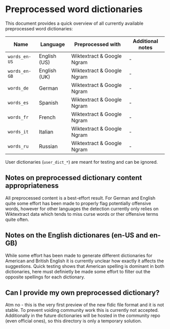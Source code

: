 # Preprocessed word dictionaries

This document provides a quick overview of all currently available preprocessed word dictionaries:

Name | Language | Preprocessed with | Additional notes
---|---|---|---
`words_en-US` | English (US) | Wiktextract & Google Ngram | -
`words_en-GB` | English (UK) | Wiktextract & Google Ngram | -
`words_de` | German | Wiktextract & Google Ngram | -
`words_es` | Spanish| Wiktextract & Google Ngram | -
`words_fr` | French | Wiktextract & Google Ngram | -
`words_it` | Italian | Wiktextract & Google Ngram | -
`words_ru` | Russian | Wiktextract & Google Ngram | -

User dictionaries (`user_dict_*`) are meant for testing and can be ignored.

## Notes on preprocessed dictionary content appropriateness

All preprocessed content is a best-effort result. For German and English quite some effort has been made to properly flag potentially offensive words, however for other languages the detection currently only relies on Wiktextract data which tends to miss curse words or ther offensive terms quite often.

## Notes on the English dictionares (en-US and en-GB)

While some effort has been made to generate different dictionaries for American and British English it is currently unclear how exactly it affects the suggestions. Quick testing shows that American spelling is dominant in both dictionaries, here must definietly be made some effort to filter out the opposite spellings for each dictionary.

## Can I provide my own preprocessed dictionary?

Atm no - this is the very first preview of the new fldic file format and it is not stable. To prevent voiding community work this is currently not accepted. Additionally in the future dictionaries will be hosted in the community repo (even official ones), so this directory is only a temporary solution.

